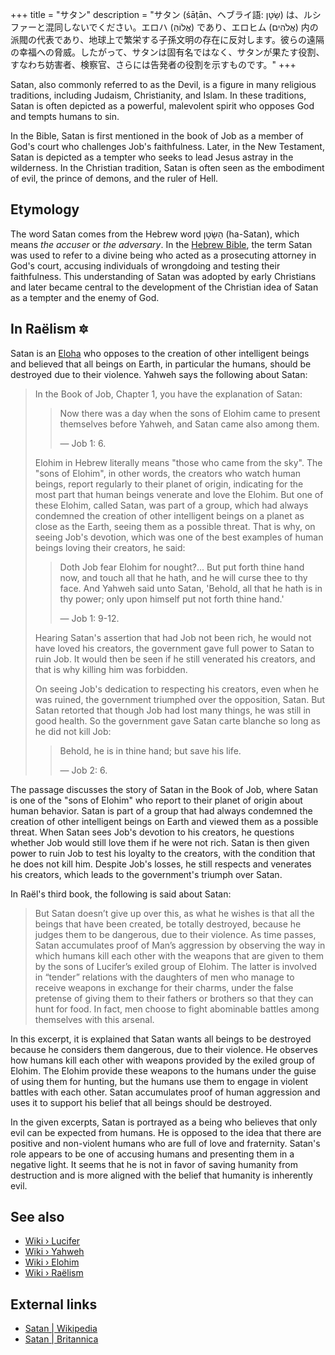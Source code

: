 +++
title = "サタン"
description = "サタン (śāṭān、ヘブライ語: שָׂטָן) は、ルシファーと混同しないでください。エロハ (אֱלוֹהַּ) であり、エロヒム (אֱלֹהִים) 内の派閥の代表であり、地球上で繁栄する子孫文明の存在に反対します。彼らの遠隔の幸福への脅威。したがって、サタンは固有名ではなく、サタンが果たす役割、すなわち妨害者、検察官、さらには告発者の役割を示すものです。"
+++

Satan, also commonly referred to as the Devil, is a figure in many religious traditions, including Judaism, Christianity, and Islam. In these traditions, Satan is often depicted as a powerful, malevolent spirit who opposes God and tempts humans to sin.

In the Bible, Satan is first mentioned in the book of Job as a member of God's court who challenges Job's faithfulness. Later, in the New Testament, Satan is depicted as a tempter who seeks to lead Jesus astray in the wilderness. In the Christian tradition, Satan is often seen as the embodiment of evil, the prince of demons, and the ruler of Hell.

## Etymology

The word Satan comes from the Hebrew word הַשָּׂטָן (ha-Satan), which means _the accuser_ or _the adversary_. In the [Hebrew Bible](../../wiki/bible/), the term Satan was used to refer to a divine being who acted as a prosecuting attorney in God's court, accusing individuals of wrongdoing and testing their faithfulness. This understanding of Satan was adopted by early Christians and later became central to the development of the Christian idea of Satan as a tempter and the enemy of God.

## In Raëlism 🔯

Satan is an [Eloha](../../wiki/elohim/) who opposes to the creation of other intelligent beings and believed that all beings on Earth, in particular the humans, should be destroyed due to their violence. Yahweh says the following about Satan:

> In the Book of Job, Chapter 1, you have the explanation of Satan:
>
>> Now there was a day when the sons of Elohim came to present themselves before Yahweh, and Satan came also among them.
>>
>> — Job 1: 6.
>
> Elohim in Hebrew literally means "those who came from the sky". The "sons of Elohim", in other words, the creators who watch human beings, report regularly to their planet of origin, indicating for the most part that human beings venerate and love the Elohim. But one of these Elohim, called Satan, was part of a group, which had always condemned the creation of other intelligent beings on a planet as close as the Earth, seeing them as a possible threat. That is why, on seeing Job's devotion, which was one of the best examples of human beings loving their creators, he said:
>
>> Doth Job fear Elohim for nought?... But put forth thine hand now, and touch all that he hath, and he will curse thee to thy face. And Yahweh said unto Satan, 'Behold, all that he hath is in thy power; only upon himself put not forth thine hand.'
>>
>> — Job 1: 9-12.
>
> Hearing Satan's assertion that had Job not been rich, he would not have loved his creators, the government gave full power to Satan to ruin Job. It would then be seen if he still venerated his creators, and that is why killing him was forbidden.
>
> On seeing Job's dedication to respecting his creators, even when he was ruined, the government triumphed over the opposition, Satan. But Satan retorted that though Job had lost many things, he was still in good health. So the government gave Satan carte blanche so long as he did not kill Job:
>
>> Behold, he is in thine hand; but save his life.
>>
>> — Job 2: 6.

The passage discusses the story of Satan in the Book of Job, where Satan is one of the "sons of Elohim" who report to their planet of origin about human behavior. Satan is part of a group that had always condemned the creation of other intelligent beings on Earth and viewed them as a possible threat. When Satan sees Job's devotion to his creators, he questions whether Job would still love them if he were not rich. Satan is then given power to ruin Job to test his loyalty to the creators, with the condition that he does not kill him. Despite Job's losses, he still respects and venerates his creators, which leads to the government's triumph over Satan.

In Raël's third book, the following is said about Satan:

> But Satan doesn’t give up over this, as what he wishes is that all the beings that have been created, be totally destroyed, because he judges them to be dangerous, due to their violence. As time passes, Satan accumulates proof of Man’s aggression by observing the way in which humans kill each other with the weapons that are given to them by the sons of Lucifer’s exiled group of Elohim. The latter is involved in “tender” relations with the daughters of men who manage to receive weapons in exchange for their charms, under the false pretense of giving them to their fathers or brothers so that they can hunt for food. In fact, men choose to fight abominable battles among themselves with this arsenal.

In this excerpt, it is explained that Satan wants all beings to be destroyed because he considers them dangerous, due to their violence. He observes how humans kill each other with weapons provided by the exiled group of Elohim. The Elohim provide these weapons to the humans under the guise of using them for hunting, but the humans use them to engage in violent battles with each other. Satan accumulates proof of human aggression and uses it to support his belief that all beings should be destroyed.

In the given excerpts, Satan is portrayed as a being who believes that only evil can be expected from humans. He is opposed to the idea that there are positive and non-violent humans who are full of love and fraternity. Satan's role appears to be one of accusing humans and presenting them in a negative light. It seems that he is not in favor of saving humanity from destruction and is more aligned with the belief that humanity is inherently evil.

## See also

- [Wiki › Lucifer](../../wiki/lucifer/)
- [Wiki › Yahweh](../../wiki/yahweh/)
- [Wiki › Elohim](../../wiki/elohim/)
- [Wiki › Raëlism](../../wiki/raelism/)

## External links

- [Satan | Wikipedia](https://en.wikipedia.org/wiki/Satan)
- [Satan | Britannica](https://www.britannica.com/topic/Satan)